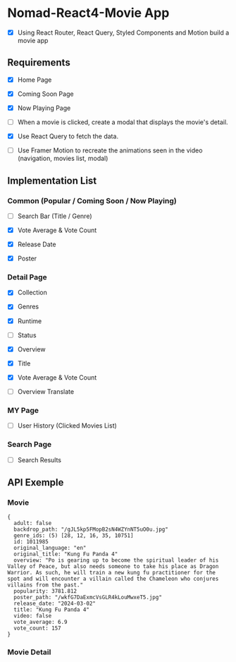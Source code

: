 # Nomad-React4-Movie App

- [x] Using React Router, React Query, Styled Components and Motion build a movie app

## Requirements

- [x] Home Page

- [x] Coming Soon Page

- [x] Now Playing Page

- [ ] When a movie is clicked, create a modal that displays the movie's detail.

- [x] Use React Query to fetch the data.

- [ ] Use Framer Motion to recreate the animations seen in the video (navigation, movies list, modal)

## Implementation List

### Common (Popular / Coming Soon / Now Playing)

- [ ] Search Bar (Title / Genre)

- [x] Vote Average & Vote Count

- [x] Release Date

- [x] Poster

### Detail Page

- [x] Collection

- [x] Genres

- [x] Runtime

- [ ] Status

- [x] Overview

- [x] Title

- [x] Vote Average & Vote Count

- [ ] Overview Translate

### MY Page

- [ ] User History (Clicked Movies List)

### Search Page

- [ ] Search Results

## API Exemple

### Movie

```
{
  adult: false
  backdrop_path: "/gJL5kp5FMopB2sN4WZYnNT5uO0u.jpg"
  genre_ids: (5) [28, 12, 16, 35, 10751]
  id: 1011985
  original_language: "en"
  original_title: "Kung Fu Panda 4"
  overview: "Po is gearing up to become the spiritual leader of his Valley of Peace, but also needs someone to take his place as Dragon Warrior. As such, he will train a new kung fu practitioner for the spot and will encounter a villain called the Chameleon who conjures villains from the past."
  popularity: 3781.812
  poster_path: "/wkfG7DaExmcVsGLR4kLouMwxeT5.jpg"
  release_date: "2024-03-02"
  title: "Kung Fu Panda 4"
  video: false
  vote_average: 6.9
  vote_count: 157
}
```

### Movie Detail
